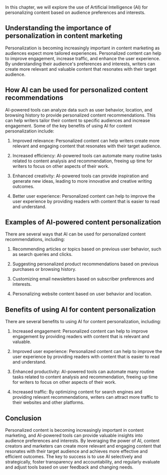 

In this chapter, we will explore the use of Artificial Intelligence (AI) for personalizing content based on audience preferences and interests.

Understanding the importance of personalization in content marketing
--------------------------------------------------------------------

Personalization is becoming increasingly important in content marketing as audiences expect more tailored experiences. Personalized content can help to improve engagement, increase traffic, and enhance the user experience. By understanding their audience's preferences and interests, writers can create more relevant and valuable content that resonates with their target audience.

How AI can be used for personalized content recommendations
-----------------------------------------------------------

AI-powered tools can analyze data such as user behavior, location, and browsing history to provide personalized content recommendations. This can help writers tailor their content to specific audiences and increase engagement. Some of the key benefits of using AI for content personalization include:

1. Improved relevance: Personalized content can help writers create more relevant and engaging content that resonates with their target audience.

2. Increased efficiency: AI-powered tools can automate many routine tasks related to content analysis and recommendation, freeing up time for writers to focus on other aspects of their work.

3. Enhanced creativity: AI-powered tools can provide inspiration and generate new ideas, leading to more innovative and creative writing outcomes.

4. Better user experience: Personalized content can help to improve the user experience by providing readers with content that is easier to read and understand.

Examples of AI-powered content personalization
----------------------------------------------

There are several ways that AI can be used for personalized content recommendations, including:

1. Recommending articles or topics based on previous user behavior, such as search queries and clicks.

2. Suggesting personalized product recommendations based on previous purchases or browsing history.

3. Customizing email newsletters based on subscriber preferences and interests.

4. Personalizing website content based on user behavior and location.

Benefits of using AI for content personalization
------------------------------------------------

There are several benefits to using AI for content personalization, including:

1. Increased engagement: Personalized content can help to improve engagement by providing readers with content that is relevant and valuable.

2. Improved user experience: Personalized content can help to improve the user experience by providing readers with content that is easier to read and understand.

3. Enhanced productivity: AI-powered tools can automate many routine tasks related to content analysis and recommendation, freeing up time for writers to focus on other aspects of their work.

4. Increased traffic: By optimizing content for search engines and providing relevant recommendations, writers can attract more traffic to their websites and other platforms.

Conclusion
----------

Personalized content is becoming increasingly important in content marketing, and AI-powered tools can provide valuable insights into audience preferences and interests. By leveraging the power of AI, content creators and marketers can create more relevant and engaging content that resonates with their target audience and achieves more effective and efficient outcomes. The key to success is to use AI selectively and strategically, foster transparency and accountability, and regularly evaluate and adjust tools based on user feedback and changing needs.
